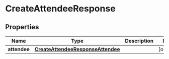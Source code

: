 

# CreateAttendeeResponse


## Properties

| Name | Type | Description | Notes |
|------------ | ------------- | ------------- | -------------|
|**attendee** | [**CreateAttendeeResponseAttendee**](CreateAttendeeResponseAttendee.md) |  |  [optional] |




